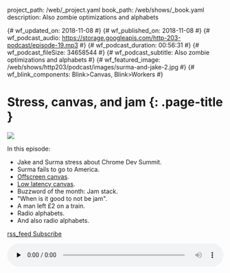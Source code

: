 project_path: /web/_project.yaml
book_path: /web/shows/_book.yaml
description: Also zombie optimizations and alphabets

{# wf_updated_on: 2018-11-08 #}
{# wf_published_on: 2018-11-08 #}
{# wf_podcast_audio: https://storage.googleapis.com/http-203-podcast/episode-19.mp3 #}
{# wf_podcast_duration: 00:56:31 #}
{# wf_podcast_fileSize: 34658544 #}
{# wf_podcast_subtitle: Also zombie optimizations and alphabets #}
{# wf_featured_image: /web/shows/http203/podcast/images/surma-and-jake-2.jpg #}
{# wf_blink_components: Blink>Canvas, Blink>Workers #}

# Stress, canvas, and jam {: .page-title }

<img src="/web/shows/http203/podcast/images/surma-and-jake-2.jpg" class="attempt-right">

In this episode:

* Jake and Surma stress about Chrome Dev Summit.
* Surma fails to go to America.
* [Offscreen canvas](/web/updates/2018/08/offscreen-canvas).
* [Low latency canvas](https://www.chromestatus.com/feature/6360971442388992).
* Buzzword of the month: Jam stack.
* "When is it good to not be jam".
* A man left £2 on a train.
* Radio alphabets.
* And also radio alphabets.

<a href="http://feeds.feedburner.com/Http203Podcast">
  <span class="material-icons">rss_feed</span>
  Subscribe
</a>

<audio style="width: 100%" src="https://storage.googleapis.com/http-203-podcast/episode-19.mp3"
controls preload="none"></audio>

